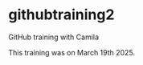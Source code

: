 # githubtraining2
GitHub training with Camila

This training was on March 19th 2025.

                       
                       
                      
